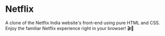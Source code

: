 # Netflix
A clone of the Netflix India website's front-end using pure HTML and CSS. Enjoy the familiar Netflix experience right in your browser! 🎬🍿
